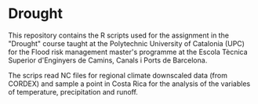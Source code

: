 # Drought
This repository contains the R scripts used for the assignment in the "Drought" course taught at the Polytechnic University of Catalonia (UPC) for the Flood risk management master's programme at the Escola Tècnica Superior d'Enginyers de Camins, Canals i Ports de Barcelona.

The scrips read NC files for regional climate downscaled data (from CORDEX) and sample a point in Costa Rica for the analysis of the variables of temperature, precipitation and runoff.
